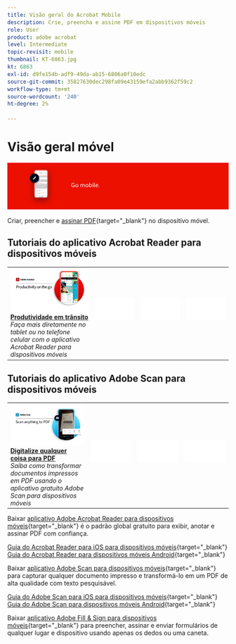 ```yaml
---
title: Visão geral do Acrobat Mobile
description: Crie, preencha e assine PDF em dispositivos móveis
role: User
product: adobe acrobat
level: Intermediate
topic-revisit: mobile
thumbnail: KT-6863.jpg
kt: 6863
exl-id: d9fe154b-adf9-49da-ab15-6806a0f10edc
source-git-commit: 35827630dec298fa09e43159efa2abb9362f59c2
workflow-type: tm+mt
source-wordcount: '240'
ht-degree: 2%

---
```


# Visão geral móvel

![Acrobat Mobile Image](../assets/Hero-Mobile.png)

Criar, preencher e [assinar PDF](https://www.adobe.com/br/acrobat/online/sign-pdf.html){target=&quot;_blank&quot;} no dispositivo móvel.

## Tutoriais do aplicativo Acrobat Reader para dispositivos móveis

<table style="table-layout:fixed">
<tr>
  <td>
    <a href="../getting-started/productivity.md">
      <img alt="Produtividade em trânsito" src="../assets/Productivity_1280.png" />
    </a>
    <div>
     <a href="../getting-started/productivity.md"><strong>Produtividade em trânsito</strong></a>
    </div>
    <em>Faça mais diretamente no tablet ou no telefone celular com o aplicativo Acrobat Reader para dispositivos móveis</em>
    <br>
  </td>
  <td>
   <img alt="Espaçador" src="../assets/Whitespacer.png" />
    <div>
    <br>
  </td>
  <td>
   <img alt="Espaçador" src="../assets/Whitespacer.png" />
    <div>
    <br>
  </td>
   <td>
   <img alt="Espaçador" src="../assets/Whitespacer.png" />
    <div>
    <br>
  </td>
</tr>
</table>

## Tutoriais do aplicativo Adobe Scan para dispositivos móveis

<table style="table-layout:fixed">
<tr>
  <td>
    <a href="scan-mobile-app.md">
      <img alt="Digitalize qualquer coisa para PDF" src="../assets/Scanmobile.png" />
    </a>
    <div>
     <a href="scan-mobile-app.md"><strong>Digitalize qualquer coisa para PDF</strong></a>
    </div>
    <em>Saiba como transformar documentos impressos em PDF usando o aplicativo gratuito Adobe Scan para dispositivos móveis</em>
    <br>
  </td>
  <td>
   <img alt="Espaçador" src="../assets/Whitespacer.png" />
    <div>
    <br>
  </td>
  <td>
   <img alt="Espaçador" src="../assets/Whitespacer.png" />
    <div>
    <br>
  </td>
   <td>
   <img alt="Espaçador" src="../assets/Whitespacer.png" />
    <div>
    <br>
  </td>
</tr>
</table>

Baixar [aplicativo Adobe Acrobat Reader para dispositivos móveis](https://www.adobe.com/acrobat/mobile/acrobat-reader.html){target=&quot;_blank&quot;} é o padrão global gratuito para exibir, anotar e assinar PDF com confiança.

[Guia do Acrobat Reader para iOS para dispositivos móveis](https://www.adobe.com/devnet-docs/acrobat/ios/en/){target=&quot;_blank&quot;}
[Guia do Acrobat Reader para dispositivos móveis Android](https://www.adobe.com/devnet-docs/acrobat/android/en/){target=&quot;_blank&quot;}

Baixar [aplicativo Adobe Scan para dispositivos móveis](https://www.adobe.com/acrobat/mobile/scanner-app.html){target=&quot;_blank&quot;} para capturar qualquer documento impresso e transformá-lo em um PDF de alta qualidade com texto pesquisável.

[Guia do Adobe Scan para iOS para dispositivos móveis](https://www.adobe.com/devnet-docs/adobescan/ios/en/){target=&quot;_blank&quot;}
[Guia do Adobe Scan para dispositivos móveis Android](https://www.adobe.com/devnet-docs/adobescan/android/en/){target=&quot;_blank&quot;}

Baixar [aplicativo Adobe Fill &amp; Sign para dispositivos móveis](https://www.adobe.com/acrobat/mobile/fill-sign-pdfs.html){target=&quot;_blank&quot;} para preencher, assinar e enviar formulários de qualquer lugar e dispositivo usando apenas os dedos ou uma caneta.
